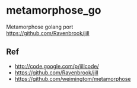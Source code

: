 # metamorphose_go
Metamorphose golang port  
https://github.com/Ravenbrook/jill  

## Ref  
* http://code.google.com/p/jillcode/  
* https://github.com/Ravenbrook/jill  
* https://github.com/weimingtom/metamorphose  
